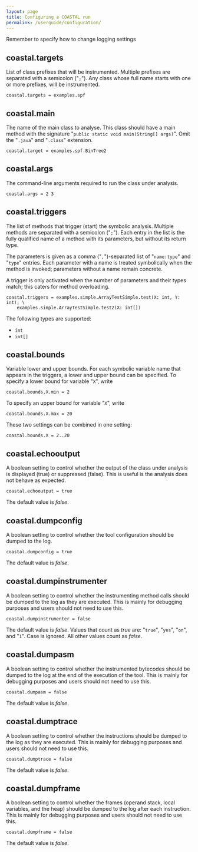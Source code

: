 ```yaml
---
layout: page
title: Configuring a COASTAL run
permalink: /userguide/configuration/
---
```


Remember to specify how to change logging settings

## coastal.targets

List of class prefixes that will be instrumented.
Multiple prefixes are separated with a semicolon ("`;`").
Any class whose full name starts with one or more prefixes, will be instrumented.

~~~
coastal.targets = examples.spf
~~~

## coastal.main

The name of the main class to analyse.
This class should have a main method with the signature "`public static void main(String[] args)`". 
Omit the "`.java`" and "`.class`" extension.

~~~
coastal.target = examples.spf.BinTree2
~~~

## coastal.args

The command-line arguments required to run the class under analysis.

~~~
coastal.args = 2 3
~~~

## coastal.triggers

The list of methods that trigger (start) the symbolic analysis.
Multiple methods are separated with a semicolon ("`;`").
Each entry in the list is the fully qualified name of a method with its
parameters, but without its return type.

The parameters is given as a comma ("`,`")-separated list of
"`name:type`" and "`type`" entries.
Each parameter with a name is treated symbolically when the method is invoked;
parameters without a name remain concrete.

A trigger is only activated when the number of parameters and their types
match; this caters for method overloading.

~~~
coastal.triggers = examples.simple.ArrayTestSimple.test(X: int, Y: int); \
	examples.simple.ArrayTestSimple.test2(X: int[])
~~~

The following types are supported:

- `int`
- `int[]`

## coastal.bounds

Variable lower and upper bounds.  For each symbolic variable name that
appears in the triggers, a lower and upper bound can be specified.
To specify a lower bound for variable "`X`", write

~~~
coastal.bounds.X.min = 2
~~~

To specify an upper bound for variable "`X`", write

~~~
coastal.bounds.X.max = 20
~~~

These two settings can be combined in one setting:

~~~
coastal.bounds.X = 2..20
~~~

## coastal.echooutput

A boolean setting to control whether the output of the class under analysis
is displayed (true) or suppressed (false).  This is useful is the analysis
does not behave as expected.

~~~
coastal.echooutput = true
~~~

The default value is _false_.

## coastal.dumpconfig

A boolean setting to control whether the tool configuration should be
dumped to the log.

~~~
coastal.dumpconfig = true
~~~

The default value is _false_.

## coastal.dumpinstrumenter

A boolean setting to control whether the instrumenting method calls should
be dumped to the log as they are executed.
This is mainly for debugging purposes and users should not need to use this.

~~~
coastal.dumpinstrumenter = false
~~~

The default value is _false_.
Values that count as _true_ are: "`true`", "`yes`", "`on`", and "`1`".
Case is ignored.  All other values count as _false_.

## coastal.dumpasm

A boolean setting to control whether the instrumented bytecodes should
be dumped to the log at the end of the execution of the tool.
This is mainly for debugging purposes and users should not need to use this.

~~~
coastal.dumpasm = false
~~~

The default value is _false_.

## coastal.dumptrace

A boolean setting to control whether the instructions should be dumped to
the log as they are executed.
This is mainly for debugging purposes and users should not need to use this.

~~~
coastal.dumptrace = false
~~~

The default value is _false_.

## coastal.dumpframe

A boolean setting to control whether the frames (operand stack, local variables,
and the heap) should be dumped to the log after each instruction.
This is mainly for debugging purposes and users should not need to use this.

~~~
coastal.dumpframe = false
~~~

The default value is _false_.
